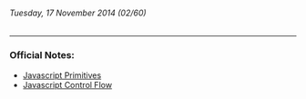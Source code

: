 ###### Tuesday, 17 November 2014 (02/60)
---
### Official Notes:
- [Javascript Primitives](https://github.com/paul-howard-ga/00-class-notes/tree/master/week_01_fundamentals/day_02_intro_to_js/dawn_js_primatives)
- [Javascript Control Flow](https://github.com/paul-howard-ga/00-class-notes/tree/master/week_01_fundamentals/day_02_intro_to_js/dusk_js_control_flow)